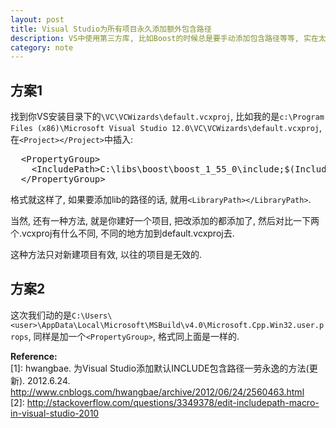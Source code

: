 ```yaml
---
layout: post
title: Visual Studio为所有项目永久添加额外包含路径
description: VS中使用第三方库, 比如Boost的时候总是要手动添加包含路径等等, 实在太不智能了, 于是上网找了个方法, 挺好用的, 便记下来  
category: note
---
```


## 方案1 ##

找到你VS安装目录下的`\VC\VCWizards\default.vcxproj`, 比如我的是`c:\Program Files (x86)\Microsoft Visual Studio 12.0\VC\VCWizards\default.vcxproj`, 在`<Project></Project>`中插入:
<pre>
  &lt;PropertyGroup&gt;
    &lt;IncludePath&gt;C:\libs\boost\boost_1_55_0\include;$(IncludePath)&lt;/IncludePath&gt;
  &lt;/PropertyGroup&gt;
</pre>
格式就这样了, 如果要添加lib的路径的话, 就用`<LibraryPath></LibraryPath>`.

当然, 还有一种方法, 就是你建好一个项目, 把改添加的都添加了, 然后对比一下两个.vcxproj有什么不同, 不同的地方加到default.vcxproj去.

这种方法只对新建项目有效, 以往的项目是无效的.

## 方案2 ##

这次我们动的是`C:\Users\<user>\AppData\Local\Microsoft\MSBuild\v4.0\Microsoft.Cpp.Win32.user.props`, 同样是加一个`<PropertyGroup>`, 格式同上面是一样的.

**Reference:**  
\[1]: hwangbae. 为Visual Studio添加默认INCLUDE包含路径一劳永逸的方法(更新). 2012.6.24. http://www.cnblogs.com/hwangbae/archive/2012/06/24/2560463.html  
\[2]: http://stackoverflow.com/questions/3349378/edit-includepath-macro-in-visual-studio-2010
